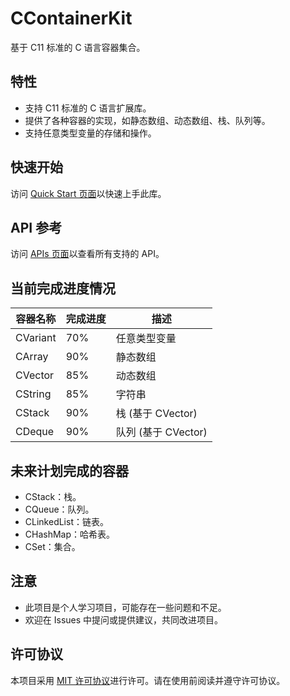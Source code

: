 # CContainerKit

基于 C11 标准的 C 语言容器集合。

## 特性

- 支持 C11 标准的 C 语言扩展库。
- 提供了各种容器的实现，如静态数组、动态数组、栈、队列等。
- 支持任意类型变量的存储和操作。

## 快速开始

访问 [Quick Start 页面](https://catisnotfound.github.io/CContainerKit-Wiki/zh/quickstart)以快速上手此库。

## API 参考

访问 [APIs 页面](https://catisnotfound.github.io/CContainerKit-Wiki/zh/apis/)以查看所有支持的 API。

## 当前完成进度情况

| 容器名称 | 完成进度 | 描述              |
|----------|----------|-----------------|
| CVariant | 70%      | 任意类型变量          |
| CArray   | 90%      | 静态数组            |
| CVector  | 85%      | 动态数组            |
| CString  | 85%      | 字符串             |
| CStack | 90% | 栈 (基于 CVector)  |
| CDeque | 90% | 队列 (基于 CVector) |

## 未来计划完成的容器
- CStack：栈。
- CQueue：队列。
- CLinkedList：链表。
- CHashMap：哈希表。
- CSet：集合。

## 注意

- 此项目是个人学习项目，可能存在一些问题和不足。
- 欢迎在 Issues 中提问或提供建议，共同改进项目。

## 许可协议

本项目采用 [MIT 许可协议](../LICENSE.md)进行许可。请在使用前阅读并遵守许可协议。
